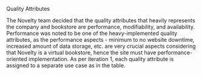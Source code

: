 Quality Attributes

The Novelty team decided that the quality attributes that heavily represents the company and bookstore are performance, modifiability, and availability. Performance was noted to be one of the heavy-implemented quality attributes, as the performance aspects - minimum to no website downtime, increased amount of data storage, etc. are very crucial aspects considering that Novelty is a virtual bookstore, hence the site must have performance-oriented implementation. As per iteration 1, each quality attribute is assigned to a separate use case as in the table.

